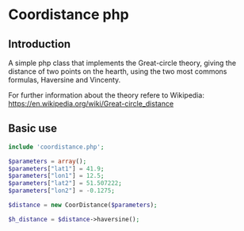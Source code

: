 # Coordistance php

## Introduction

A simple php class that implements the Great-circle theory, giving the distance of two points on the hearth, using the two most commons formulas, Haversine and Vincenty.

For further information about the theory refere to Wikipedia: https://en.wikipedia.org/wiki/Great-circle_distance

## Basic use

```php
include 'coordistance.php';

$parameters = array();
$parameters["lat1"] = 41.9;
$parameters["lon1"] = 12.5;
$parameters["lat2"] = 51.507222;
$parameters["lon2"] = -0.1275;

$distance = new CoorDistance($parameters);

$h_distance = $distance->haversine();
```